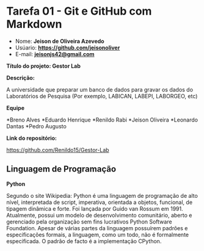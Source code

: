 # Tarefa 01 - Git e GitHub com Markdown

* Nome: **Jeison de Oliveira Azevedo**
* Usúario: **https://github.com/jeisonoliver**
* E-mail: **<jeisonjs42@gmail.com>**

**Título do projeto: Gestor Lab**

**Descrição:** 

A universidade que preparar um banco de dados para gravar os dados do Laboratórios de Pesquisa (Por exemplo, LABICAN, LABEPI, LABORGEO, etc)

**Equipe**

*Breno Alves
*Eduardo Henrique
*Renildo Rabi
*Jeison Oliveira
*Leonardo Dantas
*Pedro Augusto

**Link do repositório:**

https://github.com/Renildo15/Gestor-Lab

## Linguagem de Programação

**Python**

Segundo o site Wikipedia:
Python é uma linguagem de programação de alto nível, interpretada de script, imperativa, orientada a objetos, funcional, de tipagem dinâmica e forte. Foi lançada por Guido van Rossum em 1991. Atualmente, possui um modelo de desenvolvimento comunitário, aberto e gerenciado pela organização sem fins lucrativos Python Software Foundation. Apesar de várias partes da linguagem possuírem padrões e especificações formais, a linguagem, como um todo, não é formalmente especificada. O padrão de facto é a implementação CPython.

